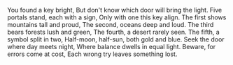You found a key bright,
But don't know which door will bring the light.
Five portals stand, each with a sign,
Only with one this key align.
The first shows mountains tall and proud,
The second, oceans deep and loud.
The third bears forests lush and green,
The fourth, a desert rarely seen.
The fifth, a symbol split in two,
Half-moon, half-sun, both gold and blue.
Seek the door where day meets night,
Where balance dwells in equal light.
Beware, for errors come at cost,
Each wrong try leaves something lost.